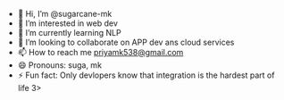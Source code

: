 - 👋 Hi, I’m @sugarcane-mk
- 👀 I’m interested in web dev
- 🌱 I’m currently learning NLP
- 💞️ I’m looking to collaborate on APP dev ans cloud services
- 📫 How to reach me priyamk538@gmail.com
- 😄 Pronouns: suga, mk
- ⚡ Fun fact: Only devlopers know that integration is the hardest part of life 3>

<!---
sugarcane-mk/sugarcane-mk is a ✨ special ✨ repository because its `README.md` (this file) appears on your GitHub profile.
You can click the Preview link to take a look at your changes.
--->

